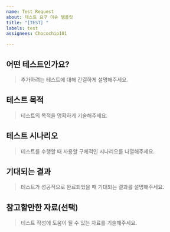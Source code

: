 ```yaml
---
name: Test Request
about: 테스트 요구 이슈 템플릿
title: "[TEST] "
labels: test
assignees: Chocochip101

---
```


## 어떤 테스트인가요?

> 추가하려는 테스트에 대해 간결하게 설명해주세요.

## 테스트 목적

> 테스트의 목적을 명확하게 기술해주세요.

## 테스트 시나리오

> 테스트를 수행할 때 사용할 구체적인 시나리오를 나열해주세요.

## 기대되는 결과

> 테스트가 성공적으로 완료되었을 때 기대되는 결과를 설명해주세요.

## 참고할만한 자료(선택)

> 테스트 작성에 도움이 될 수 있는 자료를 기술해주세요.

